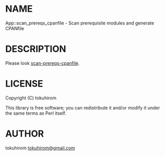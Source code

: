 # NAME

App::scan\_prereqs\_cpanfile - Scan prerequisite modules and generate CPANfile

# DESCRIPTION

Please look [scan-prereqs-cpanfile](http://search.cpan.org/perldoc?scan-prereqs-cpanfile).

# LICENSE

Copyright (C) tokuhirom

This library is free software; you can redistribute it and/or modify
it under the same terms as Perl itself.

# AUTHOR

tokuhirom <tokuhirom@gmail.com>

